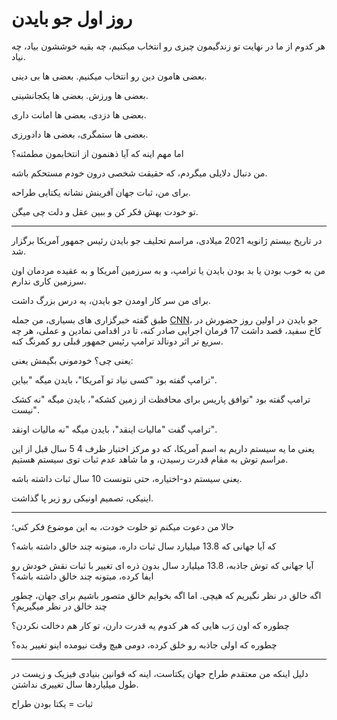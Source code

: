 ﻿<h1>روز اول جو بایدن</h1>

<p>هر کدوم از ما در نهایت تو زندگیمون چیزی رو انتخاب میکنیم، چه بقیه خوششون بیاد، چه نیاد.</p>
<p>بعضی هامون دین رو انتخاب میکنیم. بعضی ها بی دینی.</p>
<p>بعضی ها ورزش. بعضی ها یکجانشینی.</p>
<p>بعضی ها دزدی، بعضی ها امانت داری.</p>
<p>بعضی ها ستمگری، بعضی ها دادورزی.</p>
<p>اما مهم اینه که آیا ذهنمون از انتخابمون مطمئنه؟</p>
<p>من دنبال دلایلی میگردم، که حقیقت شخصی درون خودم مستحکم باشه.</p>
<p>برای من، ثبات جهان آفرینش نشانه یکتایی طراحه.</p>
<p>تو خودت بهش فکر کن و ببین عقل و دلت چی میگن.</p>
<hr />
<p>در تاریخ بیستم ژانویه 2021 میلادی، مراسم تحلیف جو بایدن رئیس جمهور آمریکا برگزار شد.</p>
<p>من به خوب بودن یا بد بودن بایدن یا ترامپ، و به سرزمین آمریکا و به عقیده مردمان اون سرزمین کاری ندارم.</p>
<p>برای من سر کار اومدن جو بایدن، یه درس بزرگ داشت.</p>
<p>طبق گفته خبرگزاری های بسیاری، من جمله <a href="https://edition.cnn.com/2021/01/20/politics/executive-actions-biden/index.html" target="_blank">CNN</a>، جو بایدن در اولین روز حضورش در کاخ سفید، قصد داشت 17 فرمان اجرایی صادر کنه، تا در اقدامی نمادین و عملی، هر چه سریع تر اثر دونالد ترامپ رئیس جمهور قبلی رو کمرنگ کنه.</p>
<p>یعنی چی؟ خودمونی بگیمش یعنی:</p>
<p>ترامپ گفته بود "کسی نیاد تو آمریکا"، بایدن میگه "بیاین".</p>
<p>ترامپ گفته بود "توافق پاریس برای محافظت از زمین کشکه"، بایدن میگه "نه کشک نیست".</p>
<p>ترامپ گفت "مالیات اینقد"، بایدن میگه "نه مالیات اونقد".</p>
<p>یعنی ما یه سیستم داریم به اسم آمریکا، که دو مرکز اختیار ظرف 4 5 سال قبل از این مراسم توش به مقام قدرت رسیدن، و ما شاهد عدم ثبات توی سیستم هستیم.</p>
<p>یعنی سیستم دو-اختیاره، حتی نتونست 10 سال ثبات داشته باشه.</p>
<p>اینیکی، تصمیم اونیکی رو زیر پا گذاشت.</p>
<hr />
<p>حالا من دعوت میکنم تو خلوت خودت، به این موضوع فکر کنی؛</p>
<p>که آیا جهانی که 13.8 میلیارد سال ثبات داره، میتونه چند خالق داشته باشه؟</p>
<p>آیا جهانی که توش جاذبه، 13.8 میلیارد سال بدون ذره ای تغییر با ثبات نقش خودش رو ایفا کرده، میتونه چند خالق داشته باشه؟</p>
<p>اگه خالق در نظر نگیریم که هیچی. اما اگه بخوایم خالق متصور باشیم برای جهان، چطور چند خالق در نظر میگیریم؟</p>
<p>چطوره که اون رَب هایی که هر کدوم یه قدرت دارن، تو کار هم دخالت نکردن؟</p>
<p>چطوره که اولی جاذبه رو خلق کرده، دومی هیچ وقت نیومده اینو تغییر بده؟</p>
<hr />
<p>دلیل اینکه من معتقدم طراح جهان یکتاست، اینه که قوانین بنیادی فیزیک و زیست در طول میلیاردها سال تغییری نداشتن.</p>
<p>ثبات = یکتا بودن طراح</p>